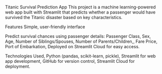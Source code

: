Titanic Survival Prediction App
This project is a machine learning-powered web app built with Streamlit that predicts whether a passenger would have survived the Titanic disaster based on key characteristics.

Features
Simple, user-friendly interface

Predict survival chances using passenger details:
Passenger Class,
Sex,
Age,
Number of Siblings/Spouses,
Number of Parents/Children,,
Fare Price,
Port of Embarkation,
Deployed on Streamlit Cloud for easy access.

Technologies Used,
Python (pandas, scikit-learn, pickle),
Streamlit for web app development,
GitHub for version control,
Streamlit Cloud for deployment.


